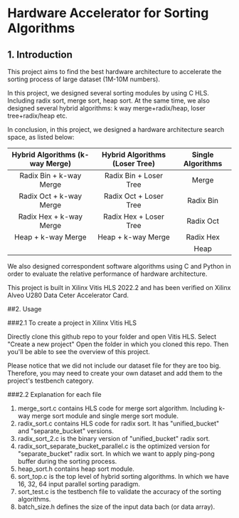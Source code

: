 # Hardware Accelerator for Sorting Algorithms
## 1. Introduction

This project aims to find the best hardware architecture to accelerate the sorting process of large dataset (1M-10M numbers).

In this project, we designed several sorting modules by using C HLS. Including radix sort, merge sort, heap sort. At the
same time, we also designed several hybrid algorithms: k way merge+radix/heap, loser tree+radix/heap etc.

In conclusion, in this project, we designed a hardware architecture search space, as listed below:

| Hybrid Algorithms (k-way Merge) | Hybrid Algorithms (Loser Tree) | Single Algorithms |
|:-------------------------------:|:------------------------------:|:-----------------:|
|     Radix Bin + k-way Merge     |     Radix Bin + Loser Tree     |       Merge       |
|     Radix Oct + k-way Merge     |     Radix Oct + Loser Tree     |     Radix Bin     |
|     Radix Hex + k-way Merge     |     Radix Hex + Loser Tree     |     Radix Oct     |
|        Heap + k-way Merge       |       Heap + k-way Merge       |     Radix Hex     |
|                                 |                                |        Heap       |

We also designed correspondent software algorithms using C and Python in order to evaluate the relative performance of
hardware architecture.

This project is built in Xilinx Vitis HLS 2022.2 and has been verified on Xilinx Alveo U280 Data Ceter Accelerator Card.

##2. Usage

###2.1 To create a project in Xilinx Vitis HLS

Directly clone this github repo to your folder and open Vitis HLS. Select "Create a new project"
Open the folder in which you cloned this repo. Then you'll be able to see the overview of this project.

Please notice that we did not include our dataset file for they are too big. Therefore, you may need to create your own dataset
and add them to the project's testbench category.


###2.2 Explanation for each file
1. merge_sort.c contains HLS code for merge sort algorithm. Including k-way merge sort module and single merge sort module.
2. radix_sort.c contains HLS code for radix sort. It has "unified_bucket" and "separate_bucket" versions.
3. radix_sort_2.c is the binary version of "unified_bucket" radix sort.
4. radix_sort_separate_bucket_parallel.c is the optimized version for "separate_bucket" radix sort. In which we want to apply ping-pong buffer during the sorting process.
5. heap_sort.h contains heap sort module.
6. sort_top.c is the top level of hybrid sorting algorithms. In which we have 16, 32, 64 input parallel sorting paradigm.
7. sort_test.c is the testbench file to validate the accuracy of the sorting algorithms.
8. batch_size.h defines the size of the input data bach (or data array).